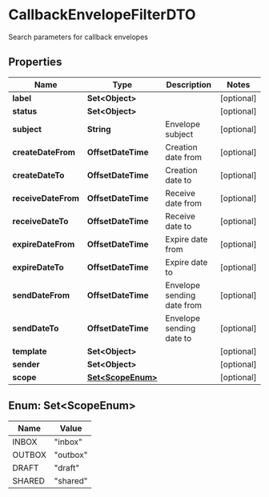 

# CallbackEnvelopeFilterDTO

Search parameters for callback envelopes

## Properties

| Name | Type | Description | Notes |
|------------ | ------------- | ------------- | -------------|
|**label** | **Set&lt;Object&gt;** |  |  [optional] |
|**status** | **Set&lt;Object&gt;** |  |  [optional] |
|**subject** | **String** | Envelope subject |  [optional] |
|**createDateFrom** | **OffsetDateTime** | Creation date from |  [optional] |
|**createDateTo** | **OffsetDateTime** | Creation date to |  [optional] |
|**receiveDateFrom** | **OffsetDateTime** | Receive date from |  [optional] |
|**receiveDateTo** | **OffsetDateTime** | Receive date to |  [optional] |
|**expireDateFrom** | **OffsetDateTime** | Expire date from |  [optional] |
|**expireDateTo** | **OffsetDateTime** | Expire date to |  [optional] |
|**sendDateFrom** | **OffsetDateTime** | Envelope sending date from |  [optional] |
|**sendDateTo** | **OffsetDateTime** | Envelope sending date to |  [optional] |
|**template** | **Set&lt;Object&gt;** |  |  [optional] |
|**sender** | **Set&lt;Object&gt;** |  |  [optional] |
|**scope** | [**Set&lt;ScopeEnum&gt;**](#Set&lt;ScopeEnum&gt;) |  |  [optional] |



## Enum: Set&lt;ScopeEnum&gt;

| Name | Value |
|---- | -----|
| INBOX | &quot;inbox&quot; |
| OUTBOX | &quot;outbox&quot; |
| DRAFT | &quot;draft&quot; |
| SHARED | &quot;shared&quot; |




